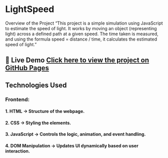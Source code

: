 # LightSpeed

Overview of the Project
“This project is a simple simulation using JavaScript to estimate the speed of light. It works by moving an object (representing light) across a defined path at a given speed. The time taken is measured, and using the formula speed = distance / time, it calculates the estimated speed of light.”

## 🔗 Live Demo  [Click here to view the project on GitHub Pages](https://ghostz-maker.github.io/LightSpeed/)


## Technologies Used
### Frontend:
#### 1. HTML → Structure of the webpage.
#### 2. CSS → Styling the elements.
#### 3. JavaScript → Controls the logic, animation, and event handling.
#### 4. DOM Manipulation → Updates UI dynamically based on user interaction.
